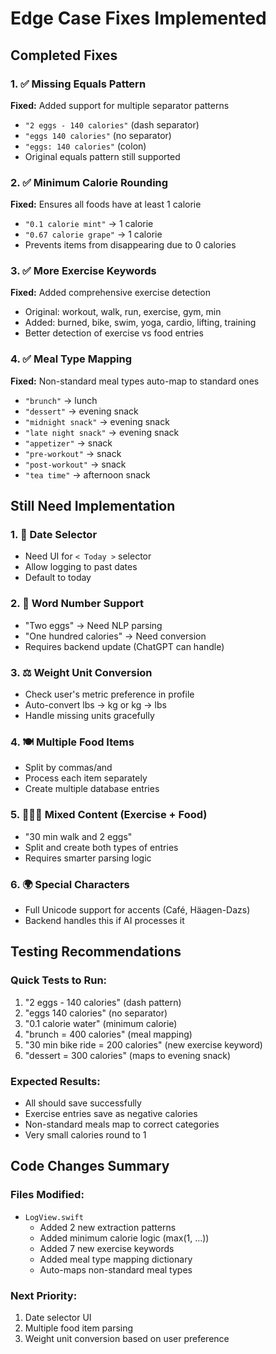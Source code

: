 # Edge Case Fixes Implemented

## Completed Fixes

### 1. ✅ Missing Equals Pattern
**Fixed:** Added support for multiple separator patterns
- `"2 eggs - 140 calories"` (dash separator)
- `"eggs 140 calories"` (no separator)
- `"eggs: 140 calories"` (colon)
- Original equals pattern still supported

### 2. ✅ Minimum Calorie Rounding
**Fixed:** Ensures all foods have at least 1 calorie
- `"0.1 calorie mint"` → 1 calorie
- `"0.67 calorie grape"` → 1 calorie
- Prevents items from disappearing due to 0 calories

### 3. ✅ More Exercise Keywords
**Fixed:** Added comprehensive exercise detection
- Original: workout, walk, run, exercise, gym, min
- Added: burned, bike, swim, yoga, cardio, lifting, training
- Better detection of exercise vs food entries

### 4. ✅ Meal Type Mapping
**Fixed:** Non-standard meal types auto-map to standard ones
- `"brunch"` → lunch
- `"dessert"` → evening snack
- `"midnight snack"` → evening snack
- `"late night snack"` → evening snack
- `"appetizer"` → snack
- `"pre-workout"` → snack
- `"post-workout"` → snack
- `"tea time"` → afternoon snack

## Still Need Implementation

### 1. 📅 Date Selector
- Need UI for `< Today >` selector
- Allow logging to past dates
- Default to today

### 2. 🔢 Word Number Support
- "Two eggs" → Need NLP parsing
- "One hundred calories" → Need conversion
- Requires backend update (ChatGPT can handle)

### 3. ⚖️ Weight Unit Conversion
- Check user's metric preference in profile
- Auto-convert lbs → kg or kg → lbs
- Handle missing units gracefully

### 4. 🍽️ Multiple Food Items
- Split by commas/and
- Process each item separately
- Create multiple database entries

### 5. 🏃‍♂️🥚 Mixed Content (Exercise + Food)
- "30 min walk and 2 eggs"
- Split and create both types of entries
- Requires smarter parsing logic

### 6. 🌍 Special Characters
- Full Unicode support for accents (Café, Häagen-Dazs)
- Backend handles this if AI processes it

## Testing Recommendations

### Quick Tests to Run:
1. "2 eggs - 140 calories" (dash pattern)
2. "eggs 140 calories" (no separator)
3. "0.1 calorie water" (minimum calorie)
4. "brunch = 400 calories" (meal mapping)
5. "30 min bike ride = 200 calories" (new exercise keyword)
6. "dessert = 300 calories" (maps to evening snack)

### Expected Results:
- All should save successfully
- Exercise entries save as negative calories
- Non-standard meals map to correct categories
- Very small calories round to 1

## Code Changes Summary

### Files Modified:
- `LogView.swift`
  - Added 2 new extraction patterns
  - Added minimum calorie logic (max(1, ...))
  - Added 7 new exercise keywords
  - Added meal type mapping dictionary
  - Auto-maps non-standard meal types

### Next Priority:
1. Date selector UI
2. Multiple food item parsing
3. Weight unit conversion based on user preference